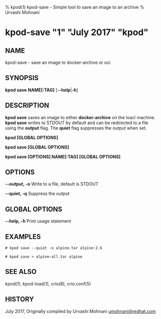% kpod(1) kpod-save - Simple tool to save an image to an archive
% Urvashi Mohnani
# kpod-save "1" "July 2017" "kpod"

## NAME
kpod-save - save an image to docker-archive or oci

## SYNOPSIS
**kpod save**
**NAME[:TAG]**
[**--help**|**-h**]

## DESCRIPTION
**kpod save** saves an image to either **docker-archive** on the loacl machine.
**kpod save** writes to STDOUT by default and can be redirected to a file
using the **output** flag. The **quiet** flag suppresses the output when set.

**kpod [GLOBAL OPTIONS]**

**kpod save [GLOBAL OPTIONS]**

**kpod save [OPTIONS] NAME[:TAG] [GLOBAL OPTIONS]**

## OPTIONS

**--output, -o**
Write to a file, default is STDOUT

**--quiet, -q**
Suppress the output

## GLOBAL OPTIONS

**--help, -h**
  Print usage statement

## EXAMPLES

```
# kpod save --quiet -o alpine.tar alpine:2.6
```

```
# kpod save > alpine-all.tar alpine
```

## SEE ALSO
kpod(1), kpod-load(1), crio(8), crio.conf(5)

## HISTORY
July 2017, Originally compiled by Urvashi Mohnani <umohnani@redhat.com>
